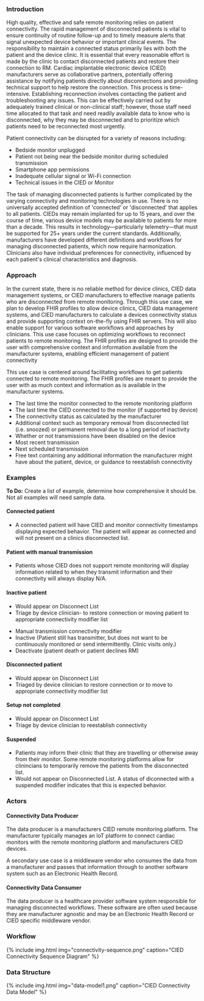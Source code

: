 ### Introduction

High quality, effective and safe remote monitoring relies on patient connectivity.  The rapid management of disconnected patients is vital to ensure continuity of routine follow-up and to timely measure alerts that signal unexpected device behavior or important clinical events. The responsibility to maintain a connected status primarily lies with both the patient and the device clinic. It is essential that every reasonable effort is made by the clinic to contact disconnected patients and restore their connection to RM.
Cardiac implantable electronic device (CIED) manufacturers serve as collaborative partners, potentially offering assistance by notifying patients directly about disconnections and providing technical support to help restore the connection. This process is time-intensive. Establishing reconnection involves contacting the patient and troubleshooting any issues. This can be effectively carried out by adequately trained clinical or non-clinical staff; however, those staff need time allocated to that task and need readily available data to know who is disconnected, why they may be disconnected and to prioritize which patients need to be reconnected most urgently. 


Patient connectivity can be disrupted for a variety of reasons including:
* Bedside monitor unplugged
* Patient not being near the bedside monitor during scheduled transmission
* Smartphone app permissions
* Inadequate cellular signal or Wi-Fi connection
* Technical issues in the CIED or Monitor

The task of managing disconnected patients is further complicated by the varying connectivity and monitoring technologies in use. There is no universally accepted definition of 'connected' or 'disconnected' that applies to all patients. CIEDs may remain implanted for up to 15 years, and over the course of time, various device models may be available to patients for more than a decade. This results in technology—particularly telemetry—that must be supported for 25+ years under the current standards. Additionally, manufacturers have developed different definitions and workflows for managing disconnected patients, which now require harmonization. Clinicians also have individual preferences for connectivity, influenced by each patient's clinical characteristics and diagnosis.

### Approach

In the current state, there is no reliable method for device clinics, CIED data management systems, or CIED manufacturers to effective manage patients who are disconnected from remote monitoring. Through this use case, we plan to develop FHIR profiles to allow device clinics, CIED data management systems, and CIED manufacturers to calculate a devices connectivity status and provide supporting context on-the-fly using FHIR servers. This will also enable support for various software workflows and approaches by clinicians.
This use case focuses on optimizing workflows to reconnect patients to remote monitoring. The FHIR profiles are designed to provide the user with comprehensive context and information available from the manufacturer systems, enabling efficient management of patient connectivity 


This use case is centered around facilitating workflows to get patients connected to remote monitoring. The FHIR profiles are meant to provide the user with as much context and information as is available in the manufacturer systems. 
* The last time the monitor connected to the remote monitoring platform
* The last time the CIED connected to the monitor (if supported by device)
* The connectivity status as calculated by the manufacturer
* Additional context such as temporary removal from disconnected list (i.e. snoozed) or permanent removal due to a long period of inactivity
* Whether or not transmissions have been disabled on the device
* Most recent transmission
* Next scheduled transmission
* Free text containing any additional information the manufacturer might have about the patient, device, or guidance to reestablish connectivity 

### Examples
**To Do:** Create a list of example, determine how comprehensive it should be. Not all examples will need sample data.

#### Connected patient
* A connected patient will have CIED and monitor connectivity timestamps displaying expected behavior. The patient will appear as connected and will not present on a clinics disconnected list.

#### Patient with manual transmission
* Patients whose CIED does not support remote monitoring will display information related to when they transmit information and their connectivity will always display N/A.

#### Inactive patient
* Would appear on Disconnect List 
* Triage by device clinician- to restore connection or moving patient to appropriate connectivity modifier list 
- Manual transmission connectivity modifier
- Inactive (Patient still has transmitter, but does not want to be continuously monitored or send intermittently. Clinic visits only.)
- Deactivate (patient death or patient declines RM)

#### Disconnected patient
* Would appear on Disconnect List
* Triaged by device clinician to restore connection or to move to appropriate connectivity modifier list

#### Setup not completed
* Would appear on Disconnect List
* Triage by device clinician to reestablish connectivity

#### Suspended 
* Patients may inform their clinic that they are travelling or otherwise away from their monitor. Some remote monitoring platforms allow for clinincians to temporarily remove the patients from the disconnected list.
* Would not appear on Disconnected List. A status of diconnected with a suspended modifier indicates that this is expected behavior.

### Actors
#### Connectivity Data Producer
The data producer is a manufacturers CIED remote monitoring platform. The manufacturer typically manages an IoT platform to connect cardiac monitors with the remote monitoring platform and manufacturers CIED devices.

A secondary use case is a middleware vendor who consumes the data from a manufacturer and passes that information through to another software system such as an Electronic Health Record.

#### Connectivity Data Consumer
The data producer is a healthcare provider software system responsible for managing disconnected workflows. These software are often used because they are manufacturer agnostic and may be an Electronic Health Record or CIED specific middleware vendor.

### Workflow
{% include img.html img="connectivity-sequence.png" caption="CIED Connectivity Sequence Diagram" %} 

### Data Structure
{% include img.html img="data-model1.png" caption="CIED Connectivity Data Model" %} 